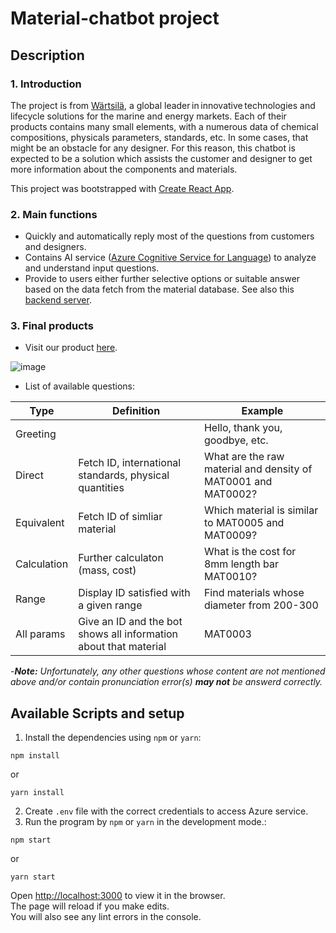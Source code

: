 # Material-chatbot project

## Description

### 1. Introduction

The project is from [Wärtsilä](https://www.wartsila.com/), a global leader in innovative technologies and lifecycle solutions for the marine and energy markets. Each of their products contains many small elements, with a numerous data of chemical compositions, physicals parameters, standards, etc. In some cases, that might be an obstacle for any designer. For this reason, this chatbot is expected to be a solution which assists the customer and designer to get more information about the components and materials.

This project was bootstrapped with [Create React App](https://github.com/facebook/create-react-app).

### 2. Main functions

- Quickly and automatically reply most of the questions from customers and designers.
- Contains AI service ([Azure Cognitive Service for Language](https://learn.microsoft.com/en-us/azure/cognitive-services/language-service/)) to analyze and understand input questions.
- Provide to users either further selective options or suitable answer based on the data fetch from the material database. See also this [backend server](https://github.com/hoangduong-coder/material-chatbot-backend).

### 3. Final products

- Visit our product [here](https://material-chatbot-vnteam.vercel.app/).

![image](https://user-images.githubusercontent.com/63698826/207586006-6da0eef4-827e-44b7-a671-b6d83d22f295.png)

- List of available questions:

| Type | Definition | Example |
| --- | --- | --- |
| Greeting | | Hello, thank you, goodbye, etc. |
| Direct | Fetch ID, international standards, physical quantities | What are the raw material and density of MAT0001 and MAT0002? |
| Equivalent | Fetch ID of simliar material | Which material is similar to MAT0005 and MAT0009? |
| Calculation | Further calculaton (mass, cost) | What is the cost for 8mm length bar MAT0010? |
| Range | Display ID satisfied with a given range | Find materials whose diameter from 200-300 |
| All params | Give an ID and the bot shows all information about that material | MAT0003 |

-***Note:** Unfortunately, any other questions whose content are not mentioned above and/or contain pronunciation error(s) **may not** be answerd correctly.*

## Available Scripts and setup

1. Install the dependencies using `npm` or `yarn`:

```
npm install
```

or

```
yarn install
```

2. Create `.env` file with the correct credentials to access Azure service.
3. Run the program by `npm` or `yarn` in the development mode.:

```
npm start
```

or

```
yarn start
```

Open [http://localhost:3000](http://localhost:3000) to view it in the browser.\
The page will reload if you make edits.\
You will also see any lint errors in the console.
